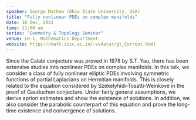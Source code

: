 ```yaml
---
speaker: George Mathew (Ohio State University, USA) 
title: "Fully nonlinear PDEs on complex manifolds"
date: 16 Dec, 2021
time: 11:00 am
series: "Geometry & Topology Seminar"
venue: LH-1, Mathematics Department
website: https://math.iisc.ac.in/~vvdatar/gt_Current.html
---
```


Since the Calabi conjecture was proved in 1978 by S.T. Yau, there has been extensive studies into nonlinear PDEs on complex manifolds. 
In this talk, we consider a class of fully nonlinear elliptic PDEs involving symmetric functions of partial Laplacians on Hermitian manifolds. 
This is closely related to the equation considered by Székelyhidi-Tosatti-Weinkove in the proof of Gauduchon conjecture. Under fairly general assumptions, 
we derive apriori estimates and show the existence of solutions. In addition, we also consider the parabolic counterpart of this equation and 
prove the long-time existence and convergence of solutions. 
